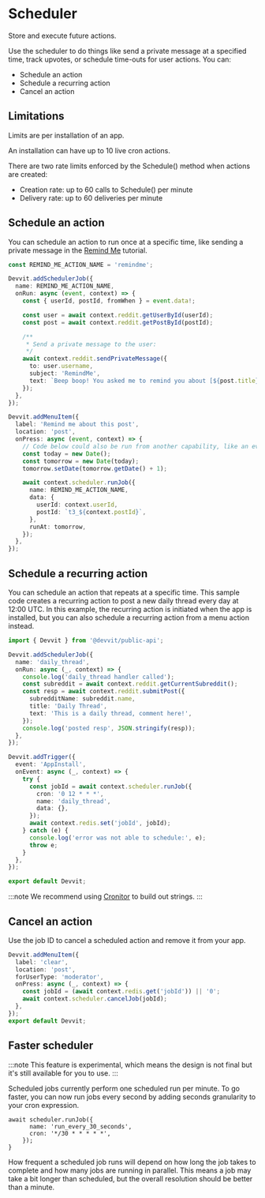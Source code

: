 # Scheduler

Store and execute future actions.

Use the scheduler to do things like send a private message at a specified time, track upvotes, or schedule time-outs for user actions. You can:

- Schedule an action
- Schedule a recurring action
- Cancel an action

## Limitations

Limits are per installation of an app.

An installation can have up to 10 live cron actions.

There are two rate limits enforced by the Schedule() method when actions are created:

- Creation rate: up to 60 calls to Schedule() per minute
- Delivery rate: up to 60 deliveries per minute

## Schedule an action

You can schedule an action to run once at a specific time, like sending a private message in the [Remind Me](/docs/showcase/tutorials/remind_me.md) tutorial.

```typescript
const REMIND_ME_ACTION_NAME = 'remindme';

Devvit.addSchedulerJob({
  name: REMIND_ME_ACTION_NAME,
  onRun: async (event, context) => {
    const { userId, postId, fromWhen } = event.data!;

    const user = await context.reddit.getUserById(userId);
    const post = await context.reddit.getPostById(postId);

    /**
     * Send a private message to the user:
     */
    await context.reddit.sendPrivateMessage({
      to: user.username,
      subject: 'RemindMe',
      text: `Beep boop! You asked me to remind you about [${post.title}](${post.permalink}) at ${fromWhen}!`,
    });
  },
});

Devvit.addMenuItem({
  label: 'Remind me about this post',
  location: 'post',
  onPress: async (event, context) => {
    // Code below could also be run from another capability, like an event trigger or another scheduled job
    const today = new Date();
    const tomorrow = new Date(today);
    tomorrow.setDate(tomorrow.getDate() + 1);

    await context.scheduler.runJob({
      name: REMIND_ME_ACTION_NAME,
      data: {
        userId: context.userId,
        postId: `t3_${context.postId}`,
      },
      runAt: tomorrow,
    });
  },
});
```

## Schedule a recurring action

You can schedule an action that repeats at a specific time. This sample code creates a recurring action to post a new daily thread every day at 12:00 UTC. In this example, the recurring action is initiated when the app is installed, but you can also schedule a recurring action from a menu action instead.

```typescript
import { Devvit } from '@devvit/public-api';

Devvit.addSchedulerJob({
  name: 'daily_thread',
  onRun: async (_, context) => {
    console.log('daily_thread handler called');
    const subreddit = await context.reddit.getCurrentSubreddit();
    const resp = await context.reddit.submitPost({
      subredditName: subreddit.name,
      title: 'Daily Thread',
      text: 'This is a daily thread, comment here!',
    });
    console.log('posted resp', JSON.stringify(resp));
  },
});

Devvit.addTrigger({
  event: 'AppInstall',
  onEvent: async (_, context) => {
    try {
      const jobId = await context.scheduler.runJob({
        cron: '0 12 * * *',
        name: 'daily_thread',
        data: {},
      });
      await context.redis.set('jobId', jobId);
    } catch (e) {
      console.log('error was not able to schedule:', e);
      throw e;
    }
  },
});

export default Devvit;
```

:::note
We recommend using [Cronitor](https://crontab.guru/) to build out strings.
:::

## Cancel an action

Use the job ID to cancel a scheduled action and remove it from your app.

```typescript
Devvit.addMenuItem({
  label: 'clear',
  location: 'post',
  forUserType: 'moderator',
  onPress: async (_, context) => {
    const jobId = (await context.redis.get('jobId')) || '0';
    await context.scheduler.cancelJob(jobId);
  },
});
export default Devvit;
```

## Faster scheduler

:::note
This feature is experimental, which means the design is not final but it's still available for you to use.
:::

Scheduled jobs currently perform one scheduled run per minute. To go faster, you can now run jobs every second by adding seconds granularity to your cron expression.

```tsx
await scheduler.runJob({
      name: 'run_every_30_seconds',
      cron: '*/30 * * * * *',
    });
}
```

How frequent a scheduled job runs will depend on how long the job takes to complete and how many jobs are running in parallel. This means a job may take a bit longer than scheduled, but the overall resolution should be better than a minute.
